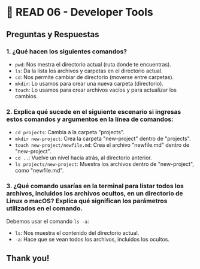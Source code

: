 # 📌 READ 06 - Developer Tools

## Preguntas y Respuestas

### 1. ¿Qué hacen los siguientes comandos?

-  `pwd`: Nos mestra el directorio actual (ruta donde te encuentras).
- `ls`: Da la lista los archivos y carpetas en el directorio actual.
- `cd`: Nos permite cambiar de directorio (moverse entre carpetas).
- `mkdir`: Lo usamos para crear una nueva carpeta (directorio).
- `touch`: Lo usamos para crear archivos vacíos y para actualizar los cambios.

### 2. Explica qué sucede en el siguiente escenario si ingresas estos comandos y argumentos en la línea de comandos:

- `cd projects`: Cambia a la carpeta "projects".
- `mkdir new-project`: Crea la carpeta "new-project" dentro de "projects".
- `touch new-project/newfile.md`: Crea el archivo "newfile.md" dentro de "new-project".
- `cd ..`: Vuelve un nivel hacia atrás, al directorio anterior.
- `ls projects/new-project`: Muestra los archivos dentro de "new-project", como "newfile.md".

### 3. ¿Qué comando usarías en la terminal para listar todos los archivos, incluidos los archivos ocultos, en un directorio de Linux o macOS? Explica qué significan los parámetros utilizados en el comando.

Debemos usar el comando `ls -a`:
- `ls`: Nos muestra el contenido del directorio actual.
- `-a`: Hace que se vean todos los archivos, incluidos los ocultos.

## Thank you!
